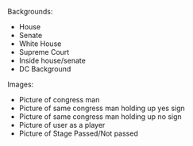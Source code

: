 Backgrounds: 
 * House
 * Senate
 * White House
 * Supreme Court
 * Inside house/senate
 * DC Background


Images:
 * Picture of congress man
 * Picture of same congress man holding up yes sign
 * Picture of same congress man holding up no sign
 * Picture of user as a player
 * Picture of Stage Passed/Not passed